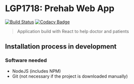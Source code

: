 # LGP1718: Prehab Web App

[![Build Status](https://travis-ci.org/cubicon-feup/prehab-webapp.svg?branch=master)](https://travis-ci.org/cubicon-feup/prehab-webapp)
[![Codacy Badge](https://api.codacy.com/project/badge/Grade/6e9cef87033d4043a96cfe7c8b5c1eef)](https://www.codacy.com/app/Cubicon/prehab-webapp?utm_source=github.com&amp;utm_medium=referral&amp;utm_content=cubicon-feup/prehab-webapp&amp;utm_campaign=Badge_Grade)

> Application build with React to help doctor and patients

## Installation process in development

### Software needed
* NodeJS (includes NPM)
* Git (not necessary if the project is downloaded manually)


